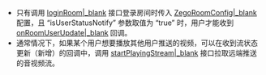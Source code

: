<div class="mk-warning">

- 只有调用 [loginRoom\|_blank](@loginRoom) 接口登录房间时传入 [ZegoRoomConfig\|_blank](@-ZegoRoomConfig) 配置，且 “isUserStatusNotify” 参数取值为 “true” 时，用户才能收到 [onRoomUserUpdate\|_blank](@onRoomUserUpdate) 回调。
- 通常情况下，如果某个用户想要播放其他用户推送的视频，可以在收到流状态更新（新增）的回调中，调用 [startPlayingStream\|_blank](@startPlayingStream) 接口拉取远端推送的音视频流。
</div>





